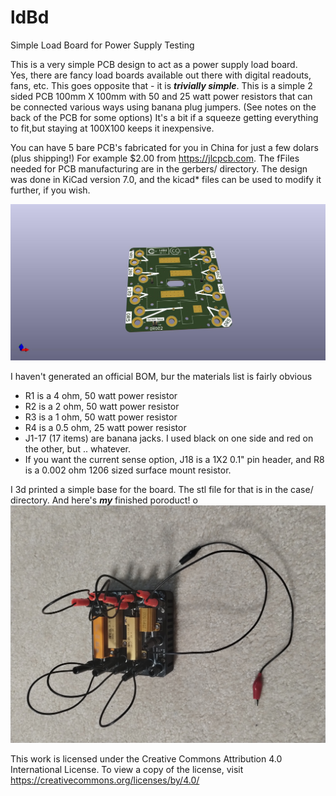 # ldBd
Simple Load Board for Power Supply Testing

This is a very simple PCB design to act as a power supply load board.  
Yes, there are fancy load boards available out there with digital readouts, fans, etc.
This goes opposite that - it is ***trivially simple***.
This is a simple 2 sided PCB 100mm X 100mm with 50 and 25 watt power resistors that can
be connected various ways using banana plug jumpers.
(See notes on the back of the PCB for some options)
It's a bit if a squeeze getting everything to fit,but staying at 100X100 keeps it inexpensive.

You can have 5 bare PCB's fabricated for you in China for just a few dolars (plus shipping!)
For example $2.00 from https://jlcpcb.com. The fFiles needed for PCB manufacturing are in the gerbers/ 
directory.  The design was done in KiCad version 7.0, and the kicad* files can be used to
modify it further, if you wish.

![A View of the Raw Board](doc/ldBd.jpg)

I haven't generated an official BOM, bur the materials list is fairly obvious
- R1 is a 4 ohm, 50 watt power resistor
- R2 is a 2 ohm, 50 watt power resistor
- R3 is a 1 ohm, 50 watt power resistor
- R4 is a 0.5 ohm, 25 watt power resistor
- J1-17 (17 items) are banana jacks. I used black on one side and red on the other, but .. whatever.
- If you want the current sense option, J18 is a 1X2 0.1" pin header, and R8 is a 0.002 ohm 1206 sized surface mount resistor.

I 3d printed a simple base for the board.  The stl file for that is in the case/ directory.
And here's ***my*** finished poroduct!
o![Finished ldBd](/doc/ldBd-all.jpg)

This work is licensed under the Creative Commons Attribution 4.0 International License. To view a copy of the license, visit https://creativecommons.org/licenses/by/4.0/

